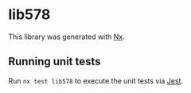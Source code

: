 # lib578

This library was generated with [Nx](https://nx.dev).

## Running unit tests

Run `nx test lib578` to execute the unit tests via [Jest](https://jestjs.io).
